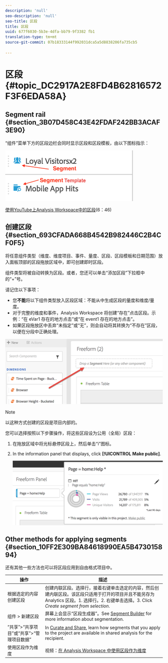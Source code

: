 ```yaml
---
description: 'null'
seo-description: 'null'
seo-title: 区段
title: 区段
uuid: 677f6030-5b3e-4dfa-bb79-9f3382 fb1
translation-type: tm+mt
source-git-commit: 07b18333144f992031dca5a5d8838206fa735cb5

---
```



# 区段 {#topic_DC2917A2E8FD4B62816572F3F6EDA58A}

## Segment rail {#section_3B07D458C43E42FDAF242BB3ACAF3E90}

“组件”菜单下方的区段边栏会同时显示区段和区段模板，由以下图标指示：

![](assets/segment_icons.png)

[使用YouTube上Analysis Workspace中的区段](https://www.youtube.com/watch?v=QlUCdQDnni4)(6：46)

## 创建区段 {#section_693CFADA668B4542B982446C2B4CF0F5}

将任意组件类型（维度、维度项目、事件、量度、区段、区段模板和日期范围）放入面板顶部的区段拖放区域中，即可创建即时区段。

组件类型将被自动转换为区段。或者，您还可以单击“添加区段”下拉框中的“+”号。

请记住以下事项：

* 您&#x200B;**不能**&#x200B;将以下组件类型放入区段区域：不能从中生成区段的量度和维度/量度。
* 对于完整的维度和事件，Analysis Workspace 将创建“存在”点击区段。示例：“在 eVar1 存在的地方点击”或“在 event1 存在的地方点击”。
* 如果区段拖放区中丢弃“未指定”或“无”，则会自动将其转换为“不存在”区段，以便在分段中正确处理。

![](assets/segment-dropzone.png)

>[!NOTE]
>
>以这种方式创建的区段是项目内部的。

您可以选择按照以下步骤操作，将这些区段设为公用（全局）区段：

1. 在拖放区域中将光标悬停区段上，然后单击“i”图标。
1. In the information panel that displays, click **[!UICONTROL Make public]**.

   ![](assets/segment-info.png)

## Other methods for applying segments {#section_10FF2E309BA84618990EA5B473015894}

还有其他一些方法也可以将区段应用到自由格式项目中。

| 操作 | 描述 |
|--- |--- |
| 根据选定的内容创建区段 | 创建内联区段。选择行，接着右键单击选定的内容，然后创建内联区段。该区段只适用于打开的项目并且不能另存为 Analytics 区段。1. 选择行。2. 右键单击选择。3. Click *Create segment from selection*. |
| 组件 &gt; 新建区段 | 屏幕上会显示“区段生成器”。See [Segment Builder](https://docs.adobe.com/content/help/en/analytics/components/segmentation/segmentation-workflow/seg-build.html) for more information about segmentation. |
| “共享”&gt;“共享项目”或“共享”&gt;“管理项目数据” | In [Curate and Share](https://docs.adobe.com/content/help/en/analytics/analyze/analysis-workspace/curate-share/curate.html#concept_4A9726927E7C44AFA260E2BB2721AFC6), learn how segments that you apply to the project are available in shared analysis for the recipient. |
| 使用区段作为维度 | 视频：[在 Analysis Workspace 中使用区段作为维度](https://www.youtube.com/watch?v=WmSdReKTWto&list=PL2tCx83mn7GuNnQdYGOtlyCu0V5mEZ8sS&index=39) |
